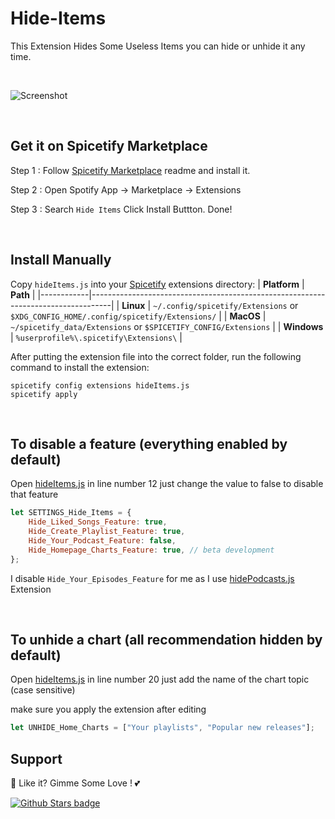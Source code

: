 # Hide-Items

This Extension Hides Some Useless Items you can hide or unhide it any time.

<br />

![Screenshot](https://raw.githubusercontent.com/Tetrax-10/Spicetify-Extensions/master/Hide-Items/screenshot.png)

<br />

## Get it on Spicetify Marketplace

Step 1 : Follow [Spicetify Marketplace](https://github.com/spicetify/spicetify-marketplace) readme and install it.

Step 2 : Open Spotify App -> Marketplace -> Extensions

Step 3 : Search `Hide Items` Click Install Buttton. Done!

<br />

## Install Manually
Copy `hideItems.js` into your [Spicetify](https://github.com/spicetify/spicetify-cli) extensions directory:
| **Platform** | **Path**                                                                            |
|------------|-----------------------------------------------------------------------------------|
| **Linux**      | `~/.config/spicetify/Extensions` or `$XDG_CONFIG_HOME/.config/spicetify/Extensions/` |
| **MacOS**      | `~/spicetify_data/Extensions` or `$SPICETIFY_CONFIG/Extensions`                      |
| **Windows**    | `%userprofile%\.spicetify\Extensions\`                                              |

After putting the extension file into the correct folder, run the following command to install the extension:
```
spicetify config extensions hideItems.js
spicetify apply
```

<br />

## To disable a feature (everything enabled by default)

Open [hideItems.js](https://github.com/Tetrax-10/Spicetify-Extensions/blob/master/Hide-Items/hideItems.js) in line number 12 just change the value to false to disable that feature


```javascript
let SETTINGS_Hide_Items = {
    Hide_Liked_Songs_Feature: true,
    Hide_Create_Playlist_Feature: true,
    Hide_Your_Podcast_Feature: false,
    Hide_Homepage_Charts_Feature: true, // beta development
};
```
I disable `Hide_Your_Episodes_Feature` for me as I use [hidePodcasts.js](https://github.com/theRealPadster/spicetify-hide-podcasts/blob/main/hidePodcasts.js) Extension

<br />

## To unhide a chart (all recommendation hidden by default)

Open [hideItems.js](https://github.com/Tetrax-10/Spicetify-Extensions/blob/master/Hide-Items/hideItems.js) in line number 20 just add the name of the chart topic (case sensitive)

make sure you apply the extension after editing

```javascript
let UNHIDE_Home_Charts = ["Your playlists", "Popular new releases"];
```



## Support
🌟 Like it? Gimme Some Love ! 💕

[![Github Stars badge](https://img.shields.io/github/stars/Tetrax-10/Spicetify-Extensions?logo=github&style=social)](https://github.com/Tetrax-10/Spicetify-Extensions)
